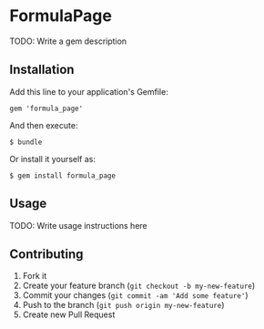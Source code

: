 # FormulaPage

TODO: Write a gem description

## Installation

Add this line to your application's Gemfile:

    gem 'formula_page'

And then execute:

    $ bundle

Or install it yourself as:

    $ gem install formula_page

## Usage

TODO: Write usage instructions here

## Contributing

1. Fork it
2. Create your feature branch (`git checkout -b my-new-feature`)
3. Commit your changes (`git commit -am 'Add some feature'`)
4. Push to the branch (`git push origin my-new-feature`)
5. Create new Pull Request
